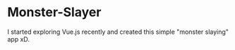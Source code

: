 # Monster-Slayer

I started exploring Vue.js recently and created this simple "monster slaying" app xD.
 

